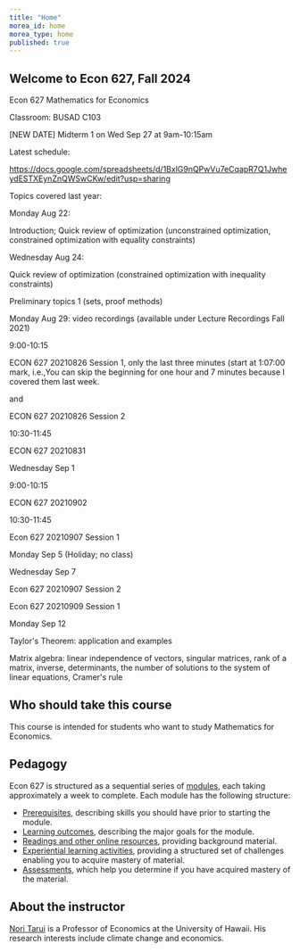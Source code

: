 ```yaml
---
title: "Home"
morea_id: home
morea_type: home
published: true
---
```


## Welcome to Econ 627, Fall 2024

Econ 627 Mathematics for Economics

Classroom: BUSAD C103

[NEW DATE] Midterm 1 on Wed Sep 27 at 9am-10:15am 
 

Latest schedule:  

https://docs.google.com/spreadsheets/d/1BxlG9nQPwVu7eCqapR7Q1JwheydESTXEynZnQWSwCKw/edit?usp=sharing

Topics covered last year:

 

Monday Aug 22:

Introduction; Quick review of optimization (unconstrained optimization, constrained optimization with equality constraints)

 

Wednesday Aug 24:

Quick review of optimization (constrained optimization with inequality constraints)

Preliminary topics 1 (sets, proof methods) 

 

Monday Aug 29: video recordings (available under Lecture Recordings Fall 2021)

9:00-10:15

ECON 627 20210826 Session 1, only the last three minutes (start at 1:07:00 mark, i.e.,You can skip the beginning for one hour and 7 minutes because I covered them last week.

and 

ECON 627 20210826 Session 2

 

10:30-11:45

 ECON 627 20210831

 

Wednesday Sep 1

9:00-10:15

ECON 627 20210902

10:30-11:45

Econ 627 20210907 Session 1

 

Monday Sep 5 (Holiday; no class)

 

Wednesday Sep 7

 

Econ 627 20210907 Session 2

Econ 627 20210909 Session 1

 

Monday Sep 12

Taylor's Theorem: application and examples

Matrix algebra: linear independence of vectors, singular matrices, rank of a matrix, inverse, determinants, the number of solutions to the system of linear equations, Cramer's rule

## Who should take this course

This course is intended for students who want to study Mathematics for Economics.

## Pedagogy

Econ 627 is structured as a sequential series of [modules](/modules), each taking approximately a week to complete. Each module has the following structure:

  * [Prerequisites](/prerequisites), describing skills you should have prior to starting the module.
  * [Learning outcomes](/outcomes), describing the major goals for the module.
  * [Readings and other online resources](/readings), providing background material.
  * [Experiential learning activities](/experiences), providing a structured set of challenges enabling you to acquire mastery of material.
  * [Assessments](/assessments), which help you determine if you have acquired mastery of the material.

## About the instructor

[Nori Tarui](https://nori523.wixsite.com/my-site) is a Professor of Economics at the University of Hawaii. His research interests include climate change and economics.